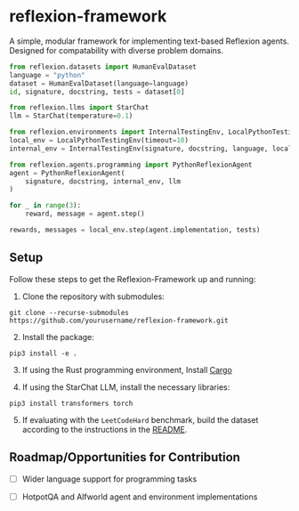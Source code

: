 # reflexion-framework
A simple, modular framework for implementing text-based Reflexion agents. Designed for compatability with diverse problem domains.

```python
from reflexion.datasets import HumanEvalDataset
language = "python"
dataset = HumanEvalDataset(language=language)
id, signature, docstring, tests = dataset[0]

from reflexion.llms import StarChat
llm = StarChat(temperature=0.1)

from reflexion.environments import InternalTestingEnv, LocalPythonTestingEnv
local_env = LocalPythonTestingEnv(timeout=10)
internal_env = InternalTestingEnv(signature, docstring, language, local_env, llm)

from reflexion.agents.programming import PythonReflexionAgent 
agent = PythonReflexionAgent(
    signature, docstring, internal_env, llm
)

for _ in range(3):
    reward, message = agent.step()

rewards, messages = local_env.step(agent.implementation, tests)
```

## Setup

Follow these steps to get the Reflexion-Framework up and running:

1. Clone the repository with submodules:
```
git clone --recurse-submodules https://github.com/yourusername/reflexion-framework.git
```

2. Install the package:
```
pip3 install -e .
```

3. If using the Rust programming environment, Install [Cargo](https://doc.rust-lang.org/cargo/getting-started/installation.html)

4. If using the StarChat LLM, install the necessary libraries:
```
pip3 install transformers torch
```

5. If evaluating with the `LeetCodeHard` benchmark, build the dataset according to the instructions in the [README](https://github.com/GammaTauAI/leetcode-hard-gym).

## Roadmap/Opportunities for Contribution

- [ ] Wider language support for programming tasks
- [ ] HotpotQA and Alfworld agent and environment implementations

